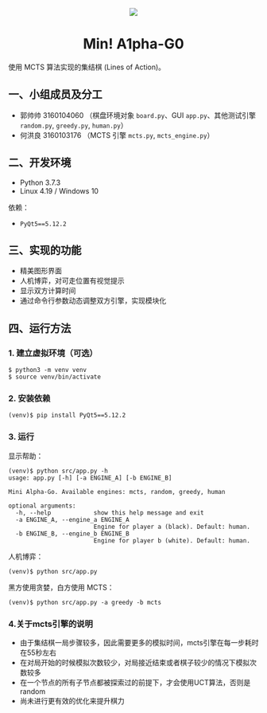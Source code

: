 <p align="center"><img src="https://s2.ax1x.com/2019/06/09/VsWgN4.png"><h1 align="center">Min! A1pha-G0</h1></p>

使用 MCTS 算法实现的集结棋 (Lines of Action)。

## 一、小组成员及分工

- 郭帅帅 3160104060 （棋盘环境对象 `board.py`、GUI `app.py`、其他测试引擎 `random.py`, `greedy.py`, `human.py`）
- 何洪良 3160103176 （MCTS 引擎 `mcts.py`, `mcts_engine.py`）

## 二、开发环境

- Python 3.7.3
- Linux 4.19 / Windows 10

依赖：

- `PyQt5==5.12.2`

## 三、实现的功能

- 精美图形界面
- 人机博弈，对可走位置有视觉提示
- 显示双方计算时间
- 通过命令行参数动态调整双方引擎，实现模块化

## 四、运行方法

### 1. 建立虚拟环境（可选）

```
$ python3 -m venv venv
$ source venv/bin/activate
```

### 2. 安装依赖

```
(venv)$ pip install PyQt5==5.12.2
```

### 3. 运行

显示帮助：

```
(venv)$ python src/app.py -h
usage: app.py [-h] [-a ENGINE_A] [-b ENGINE_B]

Mini Alpha-Go. Available engines: mcts, random, greedy, human

optional arguments:
  -h, --help            show this help message and exit
  -a ENGINE_A, --engine_a ENGINE_A
                        Engine for player a (black). Default: human.
  -b ENGINE_B, --engine_b ENGINE_B
                        Engine for player b (white). Default: human.
```

人机博弈：

```
(venv)$ python src/app.py
```

黑方使用贪婪，白方使用 MCTS：

```
(venv)$ python src/app.py -a greedy -b mcts
```

### 4.关于mcts引擎的说明

- 由于集结棋一局步骤较多，因此需要更多的模拟时间，mcts引擎在每一步耗时在55秒左右
- 在对局开始的时候模拟次数较少，对局接近结束或者棋子较少的情况下模拟次数较多
- 在一个节点的所有子节点都被探索过的前提下，才会使用UCT算法，否则是random
- 尚未进行更有效的优化来提升棋力
